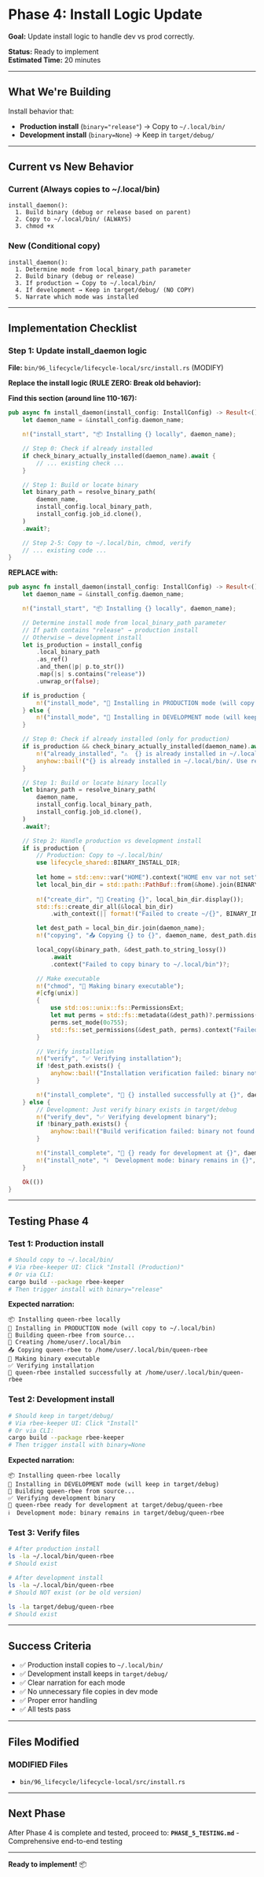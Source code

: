 # Phase 4: Install Logic Update

**Goal:** Update install logic to handle dev vs prod correctly.

**Status:** Ready to implement  
**Estimated Time:** 20 minutes

---

## What We're Building

Install behavior that:
- **Production install** (`binary="release"`) → Copy to `~/.local/bin/`
- **Development install** (`binary=None`) → Keep in `target/debug/`

---

## Current vs New Behavior

### **Current (Always copies to ~/.local/bin)**
```
install_daemon():
  1. Build binary (debug or release based on parent)
  2. Copy to ~/.local/bin/ (ALWAYS)
  3. chmod +x
```

### **New (Conditional copy)**
```
install_daemon():
  1. Determine mode from local_binary_path parameter
  2. Build binary (debug or release)
  3. If production → Copy to ~/.local/bin/
  4. If development → Keep in target/debug/ (NO COPY)
  5. Narrate which mode was installed
```

---

## Implementation Checklist

### **Step 1: Update install_daemon logic**

**File:** `bin/96_lifecycle/lifecycle-local/src/install.rs` (MODIFY)

**Replace the install logic (RULE ZERO: Break old behavior):**

**Find this section (around line 110-167):**
```rust
pub async fn install_daemon(install_config: InstallConfig) -> Result<()> {
    let daemon_name = &install_config.daemon_name;

    n!("install_start", "📦 Installing {} locally", daemon_name);

    // Step 0: Check if already installed
    if check_binary_actually_installed(daemon_name).await {
        // ... existing check ...
    }

    // Step 1: Build or locate binary
    let binary_path = resolve_binary_path(
        daemon_name,
        install_config.local_binary_path,
        install_config.job_id.clone(),
    )
    .await?;

    // Step 2-5: Copy to ~/.local/bin, chmod, verify
    // ... existing code ...
}
```

**REPLACE with:**

```rust
pub async fn install_daemon(install_config: InstallConfig) -> Result<()> {
    let daemon_name = &install_config.daemon_name;

    n!("install_start", "📦 Installing {} locally", daemon_name);

    // Determine install mode from local_binary_path parameter
    // If path contains "release" → production install
    // Otherwise → development install
    let is_production = install_config
        .local_binary_path
        .as_ref()
        .and_then(|p| p.to_str())
        .map(|s| s.contains("release"))
        .unwrap_or(false);

    if is_production {
        n!("install_mode", "🚀 Installing in PRODUCTION mode (will copy to ~/.local/bin)");
    } else {
        n!("install_mode", "🔧 Installing in DEVELOPMENT mode (will keep in target/debug)");
    }

    // Step 0: Check if already installed (only for production)
    if is_production && check_binary_actually_installed(daemon_name).await {
        n!("already_installed", "⚠️  {} is already installed in ~/.local/bin/", daemon_name);
        anyhow::bail!("{} is already installed in ~/.local/bin/. Use rebuild to update.", daemon_name);
    }

    // Step 1: Build or locate binary locally
    let binary_path = resolve_binary_path(
        daemon_name,
        install_config.local_binary_path,
        install_config.job_id.clone(),
    )
    .await?;

    // Step 2: Handle production vs development install
    if is_production {
        // Production: Copy to ~/.local/bin/
        use lifecycle_shared::BINARY_INSTALL_DIR;
        
        let home = std::env::var("HOME").context("HOME env var not set")?;
        let local_bin_dir = std::path::PathBuf::from(&home).join(BINARY_INSTALL_DIR);
        
        n!("create_dir", "📁 Creating {}", local_bin_dir.display());
        std::fs::create_dir_all(&local_bin_dir)
            .with_context(|| format!("Failed to create ~/{}", BINARY_INSTALL_DIR))?;

        let dest_path = local_bin_dir.join(daemon_name);
        n!("copying", "📤 Copying {} to {}", daemon_name, dest_path.display());

        local_copy(&binary_path, &dest_path.to_string_lossy())
            .await
            .context("Failed to copy binary to ~/.local/bin")?;

        // Make executable
        n!("chmod", "🔐 Making binary executable");
        #[cfg(unix)]
        {
            use std::os::unix::fs::PermissionsExt;
            let mut perms = std::fs::metadata(&dest_path)?.permissions();
            perms.set_mode(0o755);
            std::fs::set_permissions(&dest_path, perms).context("Failed to make binary executable")?;
        }

        // Verify installation
        n!("verify", "✅ Verifying installation");
        if !dest_path.exists() {
            anyhow::bail!("Installation verification failed: binary not found at {}", dest_path.display());
        }

        n!("install_complete", "🎉 {} installed successfully at {}", daemon_name, dest_path.display());
    } else {
        // Development: Just verify binary exists in target/debug
        n!("verify_dev", "✅ Verifying development binary");
        if !binary_path.exists() {
            anyhow::bail!("Build verification failed: binary not found at {}", binary_path.display());
        }

        n!("install_complete", "🎉 {} ready for development at {}", daemon_name, binary_path.display());
        n!("install_note", "ℹ️  Development mode: binary remains in {}", binary_path.display());
    }

    Ok(())
}
```

---

## Testing Phase 4

### **Test 1: Production install**

```bash
# Should copy to ~/.local/bin/
# Via rbee-keeper UI: Click "Install (Production)"
# Or via CLI:
cargo build --package rbee-keeper
# Then trigger install with binary="release"
```

**Expected narration:**
```
📦 Installing queen-rbee locally
🚀 Installing in PRODUCTION mode (will copy to ~/.local/bin)
🔨 Building queen-rbee from source...
📁 Creating /home/user/.local/bin
📤 Copying queen-rbee to /home/user/.local/bin/queen-rbee
🔐 Making binary executable
✅ Verifying installation
🎉 queen-rbee installed successfully at /home/user/.local/bin/queen-rbee
```

### **Test 2: Development install**

```bash
# Should keep in target/debug/
# Via rbee-keeper UI: Click "Install"
# Or via CLI:
cargo build --package rbee-keeper
# Then trigger install with binary=None
```

**Expected narration:**
```
📦 Installing queen-rbee locally
🔧 Installing in DEVELOPMENT mode (will keep in target/debug)
🔨 Building queen-rbee from source...
✅ Verifying development binary
🎉 queen-rbee ready for development at target/debug/queen-rbee
ℹ️  Development mode: binary remains in target/debug/queen-rbee
```

### **Test 3: Verify files**

```bash
# After production install
ls -la ~/.local/bin/queen-rbee
# Should exist

# After development install
ls -la ~/.local/bin/queen-rbee
# Should NOT exist (or be old version)

ls -la target/debug/queen-rbee
# Should exist
```

---

## Success Criteria

- ✅ Production install copies to `~/.local/bin/`
- ✅ Development install keeps in `target/debug/`
- ✅ Clear narration for each mode
- ✅ No unnecessary file copies in dev mode
- ✅ Proper error handling
- ✅ All tests pass

---

## Files Modified

### **MODIFIED Files**
- `bin/96_lifecycle/lifecycle-local/src/install.rs`

---

## Next Phase

After Phase 4 is complete and tested, proceed to:
**`PHASE_5_TESTING.md`** - Comprehensive end-to-end testing

---

**Ready to implement!** 📦
